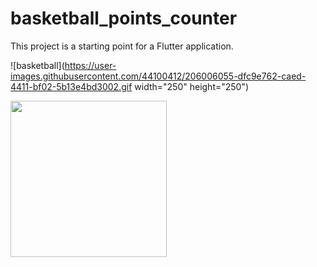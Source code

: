 # basketball_points_counter

This project is a starting point for a Flutter application.

![basketball](https://user-images.githubusercontent.com/44100412/206006055-dfc9e762-caed-4411-bf02-5b13e4bd3002.gif width="250" height="250")

<img src="https://user-images.githubusercontent.com/44100412/206006055-dfc9e762-caed-4411-bf02-5b13e4bd3002.gif" width="250" height="250"/>
